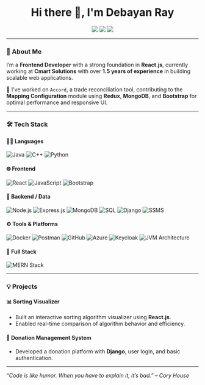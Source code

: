 <h1 align="center">Hi there 👋, I'm Debayan Ray</h1>
<p align="center">
  <a href="https://github.com/Godric2003D"><img src="https://img.shields.io/github/followers/Godric2003D?label=Follow&style=social" /></a>
  <a href="mailto:debayanray39@gmail.com"><img src="https://img.shields.io/badge/Email-debayanray39@gmail.com-red?style=flat-square&logo=gmail" /></a>
  <a href="https://www.linkedin.com/in/debayan-ray-8a8540201/"><img src="https://img.shields.io/badge/LinkedIn-Debayan%20Ray-blue?style=flat-square&logo=linkedin" /></a>
</p>

---

### 🚀 About Me

I’m a **Frontend Developer** with a strong foundation in **React.js**, currently working at **Cmart Solutions** with over **1.5 years of experience** in building scalable web applications.

🔧 I've worked on `Accord`, a trade reconciliation tool, contributing to the **Mapping Configuration** module using **Redux**, **MongoDB**, and **Bootstrap** for optimal performance and responsive UI.

---


### 🛠️ Tech Stack

#### 🧑‍💻 Languages  
![Java](https://img.shields.io/badge/-Java-007396?logo=java&logoColor=white&style=flat)
![C++](https://img.shields.io/badge/-C++-00599C?logo=c%2B%2B&logoColor=white&style=flat)
![Python](https://img.shields.io/badge/-Python-3776AB?logo=python&logoColor=white&style=flat)

#### 🌐 Frontend  
![React](https://img.shields.io/badge/-React-61DAFB?logo=react&logoColor=white&style=flat)
![JavaScript](https://img.shields.io/badge/-JavaScript-F7DF1E?logo=javascript&logoColor=black&style=flat)
![Bootstrap](https://img.shields.io/badge/-Bootstrap-7952B3?logo=bootstrap&logoColor=white&style=flat)

#### 🔧 Backend / Data  
![Node.js](https://img.shields.io/badge/-Node.js-339933?logo=node.js&logoColor=white&style=flat)
![Express.js](https://img.shields.io/badge/-Express.js-000000?logo=express&logoColor=white&style=flat)
![MongoDB](https://img.shields.io/badge/-MongoDB-47A248?logo=mongodb&logoColor=white&style=flat)
![SQL](https://img.shields.io/badge/-SQL-4479A1?logo=postgresql&logoColor=white&style=flat)
![Django](https://img.shields.io/badge/-Django-092E20?logo=django&logoColor=white&style=flat)
![SSMS](https://img.shields.io/badge/-SSMS-CC2927?logo=microsoft-sql-server&logoColor=white&style=flat)

#### ⚙️ Tools & Platforms  
![Docker](https://img.shields.io/badge/-Docker-2496ED?logo=docker&logoColor=white&style=flat)
![Postman](https://img.shields.io/badge/-Postman-FF6C37?logo=postman&logoColor=white&style=flat)
![GitHub](https://img.shields.io/badge/-GitHub-181717?logo=github&logoColor=white&style=flat)
![Azure](https://img.shields.io/badge/-Azure-0078D4?logo=microsoft-azure&logoColor=white&style=flat)
![Keycloak](https://img.shields.io/badge/-Keycloak-0066CC?logo=keycloak&logoColor=white&style=flat)
![JVM Architecture](https://img.shields.io/badge/-JVM%20Architecture-FFCA28?style=flat&logo=apachetomcat&logoColor=black)

#### 🚀 Full Stack  
![MERN Stack](https://img.shields.io/badge/-MERN%20Stack-3FA037?style=flat&logo=mongodb&logoColor=white)


---

### 💡 Projects

#### 📊 Sorting Visualizer
- Built an interactive sorting algorithm visualizer using **React.js**.
- Enabled real-time comparison of algorithm behavior and efficiency.

#### 🤝 Donation Management System
- Developed a donation platform with **Django**, user login, and basic authentication.

---

*“Code is like humor. When you have to explain it, it’s bad.” – Cory House*

